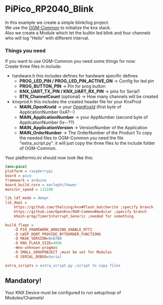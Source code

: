 # PiPico_RP2040_Blink
In this example we create a simple blink/log project.  
We use the [OGM-Common](https://github.com/OpenKNX/OGM-Common) to initialize the knx stack.  
Also we create a Module which let the builtin led blink and four channels who will log "Hello" with different interval.  

### Things you need
If you want to use OGM-Common you need some things for now:  
Create three files in include:
 - hardware.h this includes defines for hardware specific defines
    - **PROG_LED_PIN / PROG_LED_PIN_ACTIVE_ON** -> Config for led pin
    - **PROG_BUTTON_PIN** -> Pin for prog button
    - **KNX_UART_TX_PIN / KNX_UART_RX_PIN** -> pins for Serial1
    - **BTN_ChannelCount** (optional) -> How many channels will be created
  - knxprod.h this includes the created header file for your KnxProd
    - **MAIN_OpenKnxId** -> your [OpenKnxId](https://github.com/OpenKNX/OpenKNX/wiki/Information-about-KnxProd#applicationnumber) (first byte of ApplicationNumber 0xA?--)
    - **MAIN_ApplicationNumber** -> your AppNumber (second byte of ApplicationNumber 0x--??)
    - **MAIN_ApplicationVersion** -> VersionNumber of the Application
    - **MAIN_OrderNumber** -> The OrderNumber of the Product
To copy the needed files to OGM-Common you need the file "extra_script.py". it will just copy the three files to the include folder of OGM-Common.

Your platformio.ini should now look like this:
```ini
[env:pico]
platform = raspberrypi
board = pico
framework = arduino
board_build.core = earlephilhower
monitor_speed = 115200

lib_ldf_mode = deep+
lib_deps = 
	https://github.com/thelsing/knx#Flash_batchwrite ;specify branch
	https://github.com/OpenKnx/OGM-Common#modular ;specify branch
  	khoih-prog/TimerInterrupt_Generic ;needed for something

build_flags = 
	-D PIO_FRAMEWORK_ARDUINO_ENABLE_RTTI
	-D LWIP_DONT_PROVIDE_BYTEORDER_FUNCTIONS
	-D MASK_VERSION=0x07B0
	-D KNX_FLASH_SIZE=4096
	-Wno-unknown-pragmas
	-D SMALL_GROUPOBJECT ;must be set for Modules
	-D SERIAL_DEBUG=Serial

extra_scripts = extra_script.py ;script to copy files
```

## Mandatory!
Your KNX Device must be configured to run setup/loop of Modules/Channels!